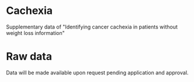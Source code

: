# Cachexia
Supplementary data of "Identifying cancer cachexia in patients without weight loss information"
# Raw data
Data will be made available upon request pending application and approval.

